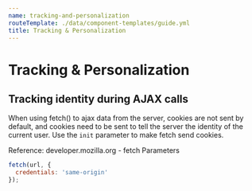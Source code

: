 ```yaml
---
name: tracking-and-personalization
routeTemplate: ./data/component-templates/guide.yml
title: Tracking & Personalization
---
```


# Tracking & Personalization

## Tracking identity during AJAX calls
When using fetch() to ajax data from the server, cookies are not sent by default, and cookies need to be sent to tell the server the identity of the current user. Use the `init` parameter to make fetch send cookies.

Reference: developer.mozilla.org - fetch Parameters

```javascript
fetch(url, {
  credentials: 'same-origin'
});
```
